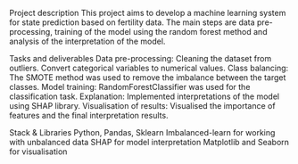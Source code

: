 Project description
This project aims to develop a machine learning system for state prediction based on fertility data. The main steps are data pre-processing, training of the model using the random forest method and analysis of the interpretation of the model.

Tasks and deliverables
Data pre-processing:
Cleaning the dataset from outliers.
Convert categorical variables to numerical values.
Class balancing:
The SMOTE method was used to remove the imbalance between the target classes.
Model training:
RandomForestClassifier was used for the classification task.
Explanation:
Implemented interpretations of the model using SHAP library.
Visualisation of results:
Visualised the importance of features and the final interpretation results.

Stack & Libraries
Python, Pandas, Sklearn
Imbalanced-learn for working with unbalanced data
SHAP for model interpretation
Matplotlib and Seaborn for visualisation
